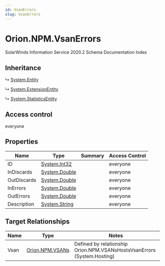```yaml
---
id: VsanErrors
slug: VsanErrors
---
```


# Orion.NPM.VsanErrors

SolarWinds Information Service 2020.2 Schema Documentation Index

## Inheritance

↳ [System.Entity](./../System/Entity)

↳ [System.ExtensionEntity](./../System/ExtensionEntity)

↳ [System.StatisticsEntity](./../System/StatisticsEntity)

## Access control

everyone

## Properties

| Name | Type | Summary | Access Control |
| ------ | ------ | ------ | ------ |
| ID | [System.Int32](https://docs.microsoft.com/en-us/dotnet/api/system.int32) |  | everyone |
| InDiscards | [System.Double](https://docs.microsoft.com/en-us/dotnet/api/system.double) |  | everyone |
| OutDiscards | [System.Double](https://docs.microsoft.com/en-us/dotnet/api/system.double) |  | everyone |
| InErrors | [System.Double](https://docs.microsoft.com/en-us/dotnet/api/system.double) |  | everyone |
| OutErrors | [System.Double](https://docs.microsoft.com/en-us/dotnet/api/system.double) |  | everyone |
| Description | [System.String](https://docs.microsoft.com/en-us/dotnet/api/system.string) |  | everyone |

## Target Relationships

| Name | Type | Notes |
| ------ | ------ | ------ |
| Vsan | [Orion.NPM.VSANs](./../Orion.NPM/VSANs) | Defined by relationship Orion.NPM.VSANsHostsVsanErrors (System.Hosting) |

